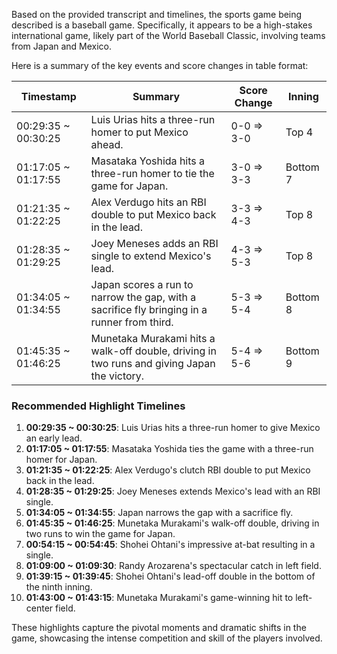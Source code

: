 Based on the provided transcript and timelines, the sports game being described is a baseball game. Specifically, it appears to be a high-stakes international game, likely part of the World Baseball Classic, involving teams from Japan and Mexico.

Here is a summary of the key events and score changes in table format:

| Timestamp           | Summary                                                                                     | Score Change | Inning   |
| ------------------- | ------------------------------------------------------------------------------------------- | ------------ | -------- |
| 00:29:35 ~ 00:30:25 | Luis Urias hits a three-run homer to put Mexico ahead.                                      | 0-0 => 3-0   | Top 4    |
| 01:17:05 ~ 01:17:55 | Masataka Yoshida hits a three-run homer to tie the game for Japan.                          | 3-0 => 3-3   | Bottom 7 |
| 01:21:35 ~ 01:22:25 | Alex Verdugo hits an RBI double to put Mexico back in the lead.                             | 3-3 => 4-3   | Top 8    |
| 01:28:35 ~ 01:29:25 | Joey Meneses adds an RBI single to extend Mexico's lead.                                    | 4-3 => 5-3   | Top 8    |
| 01:34:05 ~ 01:34:55 | Japan scores a run to narrow the gap, with a sacrifice fly bringing in a runner from third. | 5-3 => 5-4   | Bottom 8 |
| 01:45:35 ~ 01:46:25 | Munetaka Murakami hits a walk-off double, driving in two runs and giving Japan the victory. | 5-4 => 5-6   | Bottom 9 |

### Recommended Highlight Timelines

1. **00:29:35 ~ 00:30:25**: Luis Urias hits a three-run homer to give Mexico an early lead.
2. **01:17:05 ~ 01:17:55**: Masataka Yoshida ties the game with a three-run homer for Japan.
3. **01:21:35 ~ 01:22:25**: Alex Verdugo's clutch RBI double to put Mexico back in the lead.
4. **01:28:35 ~ 01:29:25**: Joey Meneses extends Mexico's lead with an RBI single.
5. **01:34:05 ~ 01:34:55**: Japan narrows the gap with a sacrifice fly.
6. **01:45:35 ~ 01:46:25**: Munetaka Murakami's walk-off double, driving in two runs to win the game for Japan.
7. **00:54:15 ~ 00:54:45**: Shohei Ohtani's impressive at-bat resulting in a single.
8. **01:09:00 ~ 01:09:30**: Randy Arozarena's spectacular catch in left field.
9. **01:39:15 ~ 01:39:45**: Shohei Ohtani's lead-off double in the bottom of the ninth inning.
10. **01:43:00 ~ 01:43:15**: Munetaka Murakami's game-winning hit to left-center field.

These highlights capture the pivotal moments and dramatic shifts in the game, showcasing the intense competition and skill of the players involved.

